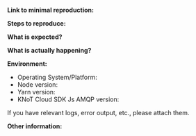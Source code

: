 <!--
This issue template is a modified version from Vuejs's:
https://new-issue.vuejs.org/
-->

<!-- ISSUE TEMPLATE -->
<!-- Bug Report -->

**Link to minimal reproduction:**
<!-- A bug reproduction is a piece of code that can run and demonstrate how a bug can happen. -->

**Steps to reproduce:**
<!-- What do we need to do after opening your repro in order to make the bug happen? -->

**What is expected?**

**What is actually happening?**

**Environment:**

- Operating System/Platform:
- Node version:
- Yarn version:
- KNoT Cloud SDK Js AMQP version:

If you have relevant logs, error output, etc., please attach them.

**Other information:**
<!-- e.g. some background/context of how you ran into this bug. -->
